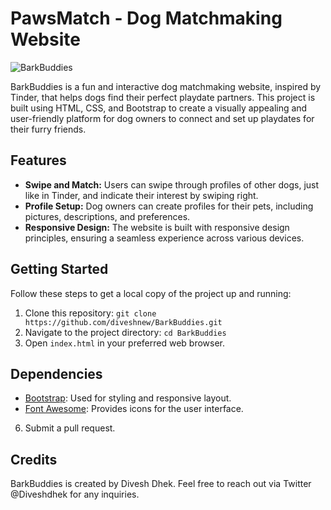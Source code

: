 # PawsMatch - Dog Matchmaking Website

![BarkBuddies](link_to_logo_image)

BarkBuddies is a fun and interactive dog matchmaking website, inspired by Tinder, that helps dogs find their perfect playdate partners. This project is built using HTML, CSS, and Bootstrap to create a visually appealing and user-friendly platform for dog owners to connect and set up playdates for their furry friends.

## Features

- **Swipe and Match:** Users can swipe through profiles of other dogs, just like in Tinder, and indicate their interest by swiping right.
- **Profile Setup:** Dog owners can create profiles for their pets, including pictures, descriptions, and preferences.
- **Responsive Design:** The website is built with responsive design principles, ensuring a seamless experience across various devices.

## Getting Started

Follow these steps to get a local copy of the project up and running:

1. Clone this repository: `git clone https://github.com/diveshnew/BarkBuddies.git`
2. Navigate to the project directory: `cd BarkBuddies`
3. Open `index.html` in your preferred web browser.

## Dependencies

- [Bootstrap](https://getbootstrap.com/): Used for styling and responsive layout.
- [Font Awesome](https://fontawesome.com/): Provides icons for the user interface.

6. Submit a pull request.

## Credits

BarkBuddies is created by Divesh Dhek. Feel free to reach out via Twitter @Diveshdhek for any inquiries.

